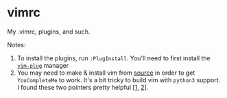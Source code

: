 # vimrc
My .vimrc, plugins, and such.

Notes:
1. To install the plugins, run `:PlugInstall`. You'll need to first install the [`vim-plug`](https://github.com/junegunn/vim-plug) manager
2. You may need to make & install vim from [source](vim.org/git.php) in order to get `YouCompleteMe` to work. It's a bit tricky to build vim with `python3` support. I found these two pointers pretty helpful [[1](https://allanchain.github.io/blog/post/compile-vim-python3/), [2](https://gist.github.com/lv10/487732f22513196f9f91c1e7119b5911)].


